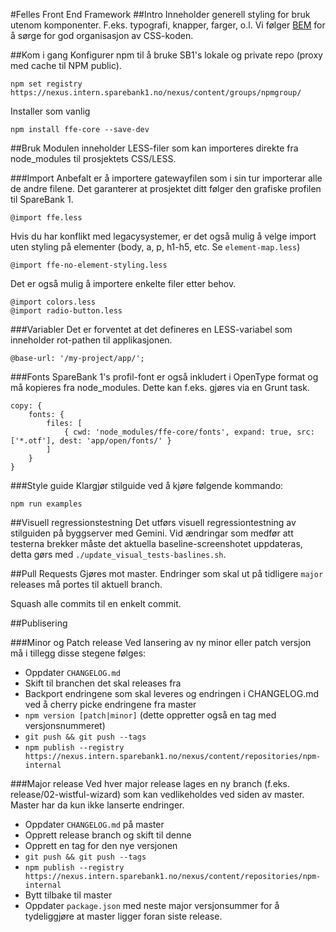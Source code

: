 #Felles Front End Framework
##Intro
Inneholder generell styling for bruk utenom komponenter. F.eks. typografi, knapper, farger, o.l. Vi følger
[BEM](https://en.bem.info/) for å sørge for god organisasjon av CSS-koden.

##Kom i gang
Konfigurer npm til å bruke SB1's lokale og private repo (proxy med cache til NPM public).

    npm set registry https://nexus.intern.sparebank1.no/nexus/content/groups/npmgroup/

Installer som vanlig

    npm install ffe-core --save-dev

##Bruk
Modulen inneholder LESS-filer som kan importeres direkte fra node_modules til prosjektets CSS/LESS.

###Import
Anbefalt er å importere gatewayfilen som i sin tur importerar alle de andre filene. Det garanterer at prosjektet ditt følger den grafiske profilen til SpareBank 1.

    @import ffe.less

Hvis du har konflikt med legacysystemer, er det også mulig å velge import uten styling på elementer (body, a, p, h1-h5, etc. Se `element-map.less`)

    @import ffe-no-element-styling.less

Det er også mulig å importere enkelte filer etter behov.

    @import colors.less
    @import radio-button.less

###Variabler
Det er forventet at det defineres en LESS-variabel som inneholder rot-pathen til applikasjonen.

    @base-url: '/my-project/app/';

###Fonts
SpareBank 1's profil-font er også inkludert i OpenType format og må kopieres fra node_modules.
Dette kan f.eks. gjøres via en Grunt task.

    copy: {
        fonts: {
            files: [
                { cwd: 'node_modules/ffe-core/fonts', expand: true, src: ['*.otf'], dest: 'app/open/fonts/' }
            ]
        }
    }

###Style guide
Klargjør stilguide ved å kjøre følgende kommando:

    npm run examples

##Visuell regressionstestning
Det utførs visuell regressiontestning av stilguiden på byggserver med Gemini. Vid ændringar som medfør att testerna
brekker måste det aktuella baseline-screenshotet uppdateras, detta gørs med `./update_visual_tests-baslines.sh`.

##Pull Requests
Gjøres mot master. Endringer som skal ut på tidligere `major` releases må portes til aktuell branch.

Squash alle commits til en enkelt commit.

##Publisering

###Minor og Patch release
Ved lansering av ny minor eller patch versjon må i tillegg disse stegene følges:

- Oppdater `CHANGELOG.md`
- Skift til branchen det skal releases fra
- Backport endringene som skal leveres og endringen i CHANGELOG.md ved å cherry picke endringene fra master
- `npm version [patch|minor]` (dette oppretter også en tag med versjonsnummeret)
- `git push && git push --tags`
- `npm publish --registry https://nexus.intern.sparebank1.no/nexus/content/repositories/npm-internal`

###Major release
Ved hver major release lages en ny branch (f.eks. release/02-wistful-wizard) som kan vedlikeholdes ved siden av master. Master har da kun ikke lanserte endringer.

- Oppdater `CHANGELOG.md` på master
- Opprett release branch og skift til denne
- Opprett en tag for den nye versjonen
- `git push && git push --tags`
- `npm publish --registry https://nexus.intern.sparebank1.no/nexus/content/repositories/npm-internal`
- Bytt tilbake til master
- Oppdater `package.json` med neste major versjonsummer for å tydeliggjøre at master ligger foran siste release.
